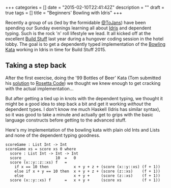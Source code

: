+++
categories = []
date = "2015-02-10T22:41:42Z"
description = ""
draft = true
tags = []
title = "Beginners' Bowling with Idris"
+++

Recently a group of us (led by the formidable [@ToJans](http://tojans.me/)) have been spending our Sunday evenings learning all about [Idris](http://www.idris-lang.org/) and dependent typing. Such is the rock 'n' roll lifestyle we lead. It all kicked off at the excellent [Build Stuff](http://buildstuff.lt/) last year during a hungover coding session in the hotel lobby. The goal is to get a dependently typed implementation of the [Bowling Kata](http://codingdojo.org/cgi-bin/index.pl?KataBowling) working in Idris in time for Build Stuff 2015.

## Taking a step back

After the first exercise, doing the '99 Bottles of Beer' Kata (Tom submitted his [solution](https://github.com/ToJans/idris101/blob/master/katas/001/tojans/99bottles.idr) to [Rosetta Code](http://rosettacode.org/wiki/99_Bottles_of_Beer#Idris)) we thought we knew enough to get cracking with the actual implementation...

But after getting a tied up in knots with the dependent typing, we thought it might be a good idea to step back a bit and get it working *without* the dependent types. I don't know me much Haskell (Idris has similar syntax), so it was good to take a minute and actually get to grips with the basic language constructs before getting to the advanced stuff.

Here's my implementation of the bowling kata with plain old Ints and Lists and none of the dependent typing goodness.

```
scoreGame : List Int -> Int
scoreGame xs = score xs 0 where
  score : List Int -> Int -> Int
  score _             10  =   0
  score (x::y::z::xs) f   =
    if x == 10 then           x + y + z + (score (x::y::xs) (f + 1))
    else if x + y == 10 then  x + y + z + (score (z::xs)    (f + 1))
    else                      x + y +     (score (z::xs)    (f + 1))
  score (x::y::xs) f      =   x + y +     (score xs         (f + 1))
```
